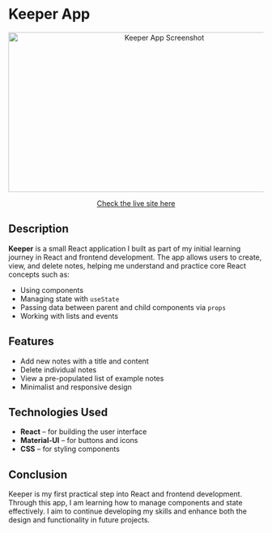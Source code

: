 # **Keeper App**
<p align="center">
  <img src="https://github.com/user-attachments/assets/a0580c53-80ef-4aa5-9e7f-1df9c7207df0" width="600" height="315" alt="Keeper App Screenshot" />
</p>

<p align="center">
  <a href="https://keeper-w7yj.onrender.com/">Check the live site here</a>
</p>



##  **Description**

**Keeper** is a small React application I built as part of my initial learning journey in React and frontend development. The app allows users to create, view, and delete notes, helping me understand and practice core React concepts such as:

- Using components
- Managing state with `useState`
- Passing data between parent and child components via `props`
- Working with lists and events

## **Features**

- Add new notes with a title and content
- Delete individual notes
- View a pre-populated list of example notes
- Minimalist and responsive design

##  **Technologies Used**

- **React** – for building the user interface
- **Material-UI** – for buttons and icons
- **CSS** – for styling components

##  **Conclusion**

Keeper is my first practical step into React and frontend development. Through this app, I am learning how to manage components and state effectively. I aim to continue developing my skills and enhance both the design and functionality in future projects.
